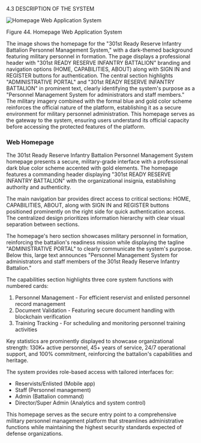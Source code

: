 4.3 DESCRIPTION OF THE SYSTEM

![Homepage Web Application System](../public/homepage_screenshot.png)

Figure 44. Homepage Web Application System

The image shows the homepage for the "301st Ready Reserve Infantry Battalion Personnel Management System," with a dark-themed background featuring military personnel in formation. The page displays a professional header with "301st READY RESERVE INFANTRY BATTALION" branding and navigation options (HOME, CAPABILITIES, ABOUT) along with SIGN IN and REGISTER buttons for authentication. The central section highlights "ADMINISTRATIVE PORTAL" and "301st READY RESERVE INFANTRY BATTALION" in prominent text, clearly identifying the system's purpose as a "Personnel Management System for administrators and staff members." The military imagery combined with the formal blue and gold color scheme reinforces the official nature of the platform, establishing it as a secure environment for military personnel administration. This homepage serves as the gateway to the system, ensuring users understand its official capacity before accessing the protected features of the platform.

### Web Homepage

The 301st Ready Reserve Infantry Battalion Personnel Management System homepage presents a secure, military-grade interface with a professional dark blue color scheme accented with gold elements. The homepage features a commanding header displaying "301st READY RESERVE INFANTRY BATTALION" with the organizational insignia, establishing authority and authenticity.

The main navigation bar provides direct access to critical sections: HOME, CAPABILITIES, ABOUT, along with SIGN IN and REGISTER buttons positioned prominently on the right side for quick authentication access. The centralized design prioritizes information hierarchy with clear visual separation between sections.

The homepage's hero section showcases military personnel in formation, reinforcing the battalion's readiness mission while displaying the tagline "ADMINISTRATIVE PORTAL" to clearly communicate the system's purpose. Below this, large text announces "Personnel Management System for administrators and staff members of the 301st Ready Reserve Infantry Battalion."

The capabilities section highlights three core system functions with numbered cards:
1. Personnel Management - For efficient reservist and enlisted personnel record management
2. Document Validation - Featuring secure document handling with blockchain verification
3. Training Tracking - For scheduling and monitoring personnel training activities

Key statistics are prominently displayed to showcase organizational strength: 130K+ active personnel, 45+ years of service, 24/7 operational support, and 100% commitment, reinforcing the battalion's capabilities and heritage.

The system provides role-based access with tailored interfaces for:
- Reservists/Enlisted (Mobile app)
- Staff (Personnel management)
- Admin (Battalion command)
- Director/Super Admin (Analytics and system control)

This homepage serves as the secure entry point to a comprehensive military personnel management platform that streamlines administrative functions while maintaining the highest security standards expected of defense organizations. 